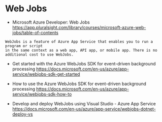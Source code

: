 # Web Jobs
- Microsoft Azure Developer: Web Jobs
https://app.pluralsight.com/library/courses/microsoft-azure-web-jobs/table-of-contents
```
WebJobs is a feature of Azure App Service that enables you to run a program or script 
in the same context as a web app, API app, or mobile app. There is no additional cost to use WebJobs.
```
- Get started with the Azure WebJobs SDK for event-driven background processing
https://docs.microsoft.com/en-us/azure/app-service/webjobs-sdk-get-started

- How to use the Azure WebJobs SDK for event-driven background processing
https://docs.microsoft.com/en-us/azure/app-service/webjobs-sdk-how-to

- Develop and deploy WebJobs using Visual Studio - Azure App Service
https://docs.microsoft.com/en-us/azure/app-service/webjobs-dotnet-deploy-vs
